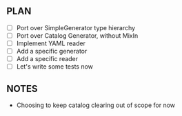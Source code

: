 ## PLAN

- [ ] Port over SimpleGenerator type hierarchy
- [ ] Port over Catalog Generator, without MixIn
- [ ] Implement YAML reader
- [ ] Add a specific generator
- [ ] Add a specific reader
- [ ] Let's write some tests now

## NOTES
- Choosing to keep catalog clearing out of scope for now
